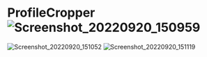# ProfileCropper![Screenshot_20220920_150959](https://user-images.githubusercontent.com/107836826/191225880-4120e5cf-c6c0-4b79-b2c6-c85a8dd01b68.png)
![Screenshot_20220920_151052](https://user-images.githubusercontent.com/107836826/191225889-1b84b37e-5927-4d3b-b3dc-9e1790b94ac3.png)
![Screenshot_20220920_151119](https://user-images.githubusercontent.com/107836826/191225893-ceb52727-f369-4b93-ad23-1762bfbba841.png)
